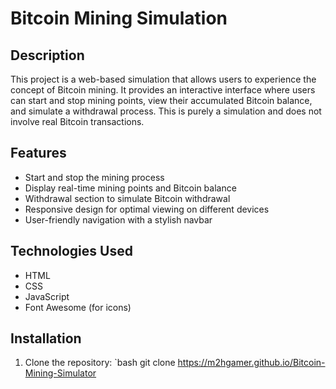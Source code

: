 # Bitcoin Mining Simulation

## Description

This project is a web-based simulation that allows users to experience the concept of Bitcoin mining. It provides an interactive interface where users can start and stop mining points, view their accumulated Bitcoin balance, and simulate a withdrawal process. This is purely a simulation and does not involve real Bitcoin transactions.

## Features

- Start and stop the mining process
- Display real-time mining points and Bitcoin balance
- Withdrawal section to simulate Bitcoin withdrawal
- Responsive design for optimal viewing on different devices
- User-friendly navigation with a stylish navbar

## Technologies Used

- HTML
- CSS
- JavaScript
- Font Awesome (for icons)

## Installation

1. Clone the repository:
   `bash
   git clone https://m2hgamer.github.io/Bitcoin-Mining-Simulator
